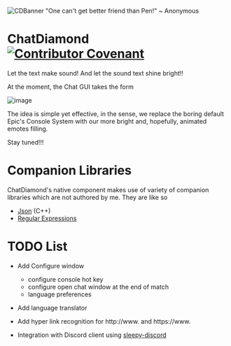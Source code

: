 ![CDBanner](https://user-images.githubusercontent.com/2173654/207157208-aee2c72f-3879-4529-9f4e-b787e3940f9d.png)
"One can't get better friend than Pen!"
                                   ~ Anonymous

# ChatDiamond [![Contributor Covenant](https://img.shields.io/badge/Contributor%20Covenant-2.1-4baaaa.svg)](CODE_OF_CONDUCT.md)
Let the text make sound!
And let the sound text shine bright!!

At the moment, the Chat GUI takes the form

![image](https://github.com/ravimohan1991/ChatDiamond/assets/2173654/6b3aa98a-c105-4a84-8833-ac947431e00e)

The idea is simple yet effective, in the sense, we replace the boring default Epic's Console System with our more bright and, hopefully, animated emotes filling.

Stay tuned!!!

# Companion Libraries
ChatDiamond's native component makes use of variety of companion libraries which are not authored by me. They are like so
- [Json](https://github.com/nlohmann/json) (C++)
- [Regular Expressions](https://en.cppreference.com/w/cpp/regex)

# TODO List
- Add Configure window
  - configure console hot key
  - configure open chat window at the end of match
  - language preferences
  
- Add language translator  
- Add hyper link recognition for http://www. and https://www.
- Integration with Discord client using [sleepy-discord](https://github.com/ravimohan1991/sleepy-discord)
